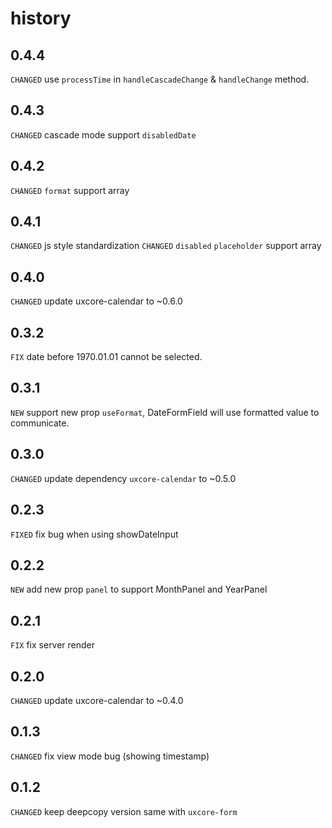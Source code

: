 # history

## 0.4.4

`CHANGED` use `processTime` in `handleCascadeChange` & `handleChange` method.

## 0.4.3

`CHANGED` cascade mode support `disabledDate`

## 0.4.2

`CHANGED` `format` support array

## 0.4.1

`CHANGED` js style standardization
`CHANGED` `disabled` `placeholder` support array

## 0.4.0

`CHANGED` update uxcore-calendar to ~0.6.0

## 0.3.2

`FIX` date before 1970.01.01 cannot be selected.

## 0.3.1

`NEW` support new prop `useFormat`, DateFormField will use formatted value to communicate. 

## 0.3.0

`CHANGED` update dependency `uxcore-calendar` to ~0.5.0 

## 0.2.3

`FIXED` fix bug when using showDateInput

## 0.2.2

`NEW` add new prop `panel` to support MonthPanel and YearPanel

## 0.2.1

`FIX` fix server render

## 0.2.0

`CHANGED` update uxcore-calendar to ~0.4.0

## 0.1.3

`CHANGED` fix view mode bug (showing timestamp)

## 0.1.2

`CHANGED` keep deepcopy version same with `uxcore-form`